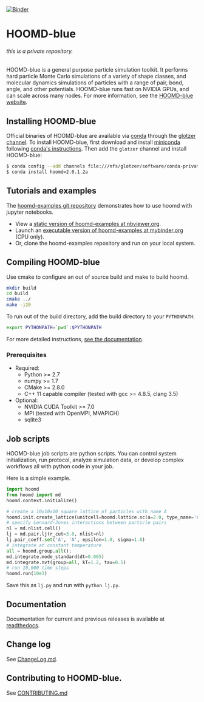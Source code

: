[![Binder](http://mybinder.org/badge.svg)](http://mybinder.org:/repo/joaander/hoomd-examples)

# HOOMD-blue
###### this is a private repository. 

HOOMD-blue is a general purpose particle simulation toolkit. It performs hard particle Monte Carlo simulations
of a variety of shape classes, and molecular dynamics simulations of particles with a range of pair, bond, angle,
and other potentials. HOOMD-blue runs fast on NVIDIA GPUs, and can scale across
many nodes. For more information, see the [HOOMD-blue website](http://glotzerlab.engin.umich.edu/hoomd-blue).

## Installing HOOMD-blue

Official binaries of HOOMD-blue are available via [conda](http://conda.pydata.org/docs/) through
the [glotzer channel](https://anaconda.org/glotzer).
To install HOOMD-blue, first download and install
[miniconda](http://conda.pydata.org/miniconda.html) following [conda's instructions](http://conda.pydata.org/docs/install/quick.html).
Then add the `glotzer` channel and install HOOMD-blue:

```bash
$ conda config --add channels file:///nfs/glotzer/software/conda-private
$ conda install hoomd=2.0.1.2a
```

## Tutorials and examples

The [hoomd-examples git repository](https://bitbucket.org/glotzer/hoomd-examples) demonstrates how to use hoomd
with jupyter notebooks.

* View a [static version of hoomd-examples at nbviewer.org](http://nbviewer.jupyter.org/github/joaander/hoomd-examples/blob/master/index.ipynb).
* Launch an [executable version of hoomd-examples at mybinder.org](http://mybinder.org:/repo/joaander/hoomd-examples) (CPU only).
* Or, clone the hoomd-examples repository and run on your local system.

## Compiling HOOMD-blue

Use cmake to configure an out of source build and make to build hoomd.

```bash
mkdir build
cd build
cmake ../
make -j20
```

To run out of the build directory, add the build directory to your `PYTHONPATH`:

```bash
export PYTHONPATH=`pwd`:$PYTHONPATH
```

For more detailed instructions, [see the documentation](http://hoomd-blue.readthedocs.io/en/stable/compiling.html).

### Prerequisites

 * Required:
     * Python >= 2.7
     * numpy >= 1.7
     * CMake >= 2.8.0
     * C++ 11 capable compiler (tested with gcc >= 4.8.5, clang 3.5)
 * Optional:
     * NVIDIA CUDA Toolkit >= 7.0
     * MPI (tested with OpenMPI, MVAPICH)
     * sqlite3

## Job scripts

HOOMD-blue job scripts are python scripts. You can control system initialization, run protocol, analyze simulation data,
or develop complex workflows all with python code in your job.

Here is a simple example.

```python
import hoomd
from hoomd import md
hoomd.context.initialize()

# create a 10x10x10 square lattice of particles with name A
hoomd.init.create_lattice(unitcell=hoomd.lattice.sc(a=2.0, type_name='A'), n=10)
# specify Lennard-Jones interactions between particle pairs
nl = md.nlist.cell()
lj = md.pair.lj(r_cut=3.0, nlist=nl)
lj.pair_coeff.set('A', 'A', epsilon=1.0, sigma=1.0)
# integrate at constant temperature
all = hoomd.group.all();
md.integrate.mode_standard(dt=0.005)
md.integrate.nvt(group=all, kT=1.2, tau=0.5)
# run 10,000 time steps
hoomd.run(10e3)
```

Save this as `lj.py` and run with `python lj.py`.

## Documentation

Documentation for current and previous releases is available at [readthedocs](http://hoomd-blue.readthedocs.io).

## Change log

See [ChangeLog.md](ChangeLog.md).

## Contributing to HOOMD-blue.

See [CONTRIBUTING.md](CONTRIBUTING.md)